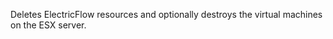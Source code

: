 Deletes ElectricFlow resources and optionally destroys
            the virtual machines on the ESX server.